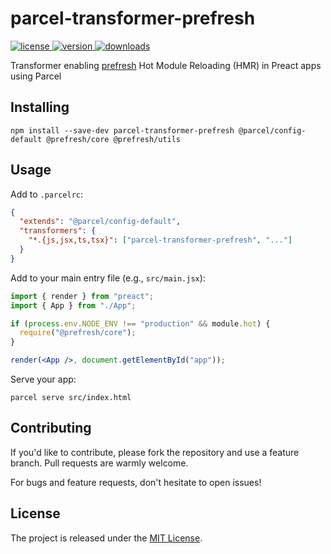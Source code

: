 # parcel-transformer-prefresh

<a href="https://github.com/pokeghosst/parcel-transformer-prefresh/blob/main/LICENSE">
  <img src="https://badgen.now.sh/github/license/pokeghosst/parcel-transformer-prefresh" alt="license" />
</a>
<a href="https://npmjs.org/package/parcel-transformer-prefresh">
  <img src="https://badgen.now.sh/npm/v/parcel-transformer-prefresh" alt="version" />
</a>
<a href="https://npmjs.org/package/parcel-transformer-prefresh">
  <img src="https://badgen.now.sh/npm/dm/parcel-transformer-prefresh" alt="downloads" />
</a>

Transformer enabling [prefresh](https://github.com/preactjs/prefresh) Hot Module Reloading (HMR) in Preact apps using Parcel

## Installing

```
npm install --save-dev parcel-transformer-prefresh @parcel/config-default @prefresh/core @prefresh/utils
```

## Usage

Add to `.parcelrc`:

```json
{
  "extends": "@parcel/config-default",
  "transformers": {
    "*.{js,jsx,ts,tsx}": ["parcel-transformer-prefresh", "..."]
  }
}
```

Add to your main entry file (e.g., `src/main.jsx`):

```jsx
import { render } from "preact";
import { App } from "./App";

if (process.env.NODE_ENV !== "production" && module.hot) {
  require("@prefresh/core");
}

render(<App />, document.getElementById("app"));
```

Serve your app:

```
parcel serve src/index.html
```

## Contributing

If you'd like to contribute, please fork the repository and use a feature branch. Pull requests are warmly welcome.

For bugs and feature requests, don't hesitate to open issues!

## License

The project is released under the [MIT License](LICENSE).
